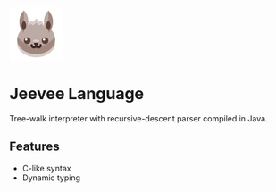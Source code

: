 ![Eevee logo](./public/eevee_96.png)
# Jeevee Language

Tree-walk interpreter with recursive-descent parser compiled in Java.

## Features

- C-like syntax
- Dynamic typing
